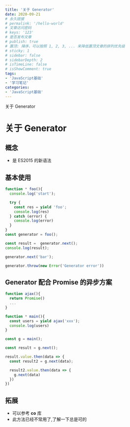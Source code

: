 ```yaml
---
title: '关于 Generator'
date: 2020-09-21
# 永久链接
# permalink: '/hello-world'
# 文章访问密码
# keys: '123'
# 是否发布文章
# publish: true
# 置顶: 降序，可以按照 1, 2, 3, ... 来降低置顶文章的排列优先级
# sticky: 1
# sidebar: false
# sidebarDepth: 2
# isTimeLine: false
# isShowComment: true
tags:
- 'JavaScript基础'
- '学习笔记'
categories:
- 'JavaScript基础'
---
```


关于 Generator

<!-- more -->

# 关于 Generator

## 概念

- 是 ES2015 的新语法

## 基本使用

```js
function * foo(){
  console.log('start');

  try {
    const res = yield 'foo';
    console.log(res)
  } catch (error) {
    console.log(error)
  }
}
const generator = foo();

const result =  generator.next();
console.log(result);

generator.next('bar');

generator.throw(new Error('Generator error'))
```

## Generator 配合 Promise 的异步方案

```js
function ajax(){
  return Promise()
  ...
}

function * main(){
  const users = yield ajax('xxx');
  console.log(users)
}

const g = main();

const result = g.next();

result.value.then(data => {
  const result2 = g.next(data);

  result2.value.then(data => {
    g.next(data)
  })
})
```

## 拓展

- 可以参考 **co** 库
- 此方法已经不常用了,了解一下总是可的